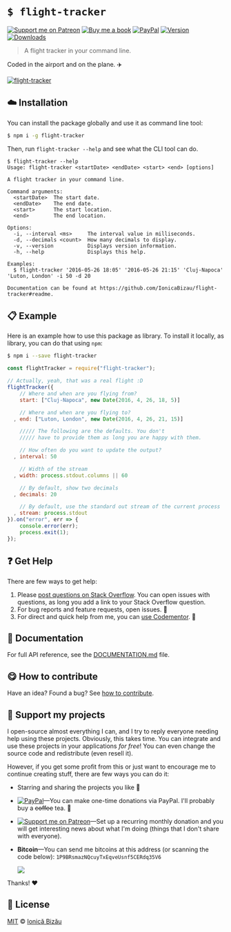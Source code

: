 
# `$ flight-tracker`

 [![Support me on Patreon][badge_patreon]][patreon] [![Buy me a book][badge_amazon]][amazon] [![PayPal][badge_paypal_donate]][paypal-donations] [![Version](https://img.shields.io/npm/v/flight-tracker.svg)](https://www.npmjs.com/package/flight-tracker) [![Downloads](https://img.shields.io/npm/dt/flight-tracker.svg)](https://www.npmjs.com/package/flight-tracker)

> A flight tracker in your command line.

Coded in the airport and on the plane. :airplane:

[![flight-tracker](http://i.imgur.com/IBFNbJA.png)](#)

## :cloud: Installation

You can install the package globally and use it as command line tool:


```sh
$ npm i -g flight-tracker
```


Then, run `flight-tracker --help` and see what the CLI tool can do.


```
$ flight-tracker --help
Usage: flight-tracker <startDate> <endDate> <start> <end> [options]

A flight tracker in your command line.

Command arguments:
  <startDate>  The start date.
  <endDate>    The end date.
  <start>      The start location.
  <end>        The end location.

Options:
  -i, --interval <ms>     The interval value in milliseconds.
  -d, --decimals <count>  How many decimals to display.
  -v, --version           Displays version information.
  -h, --help              Displays this help.

Examples:
  $ flight-tracker '2016-05-26 18:05' '2016-05-26 21:15' 'Cluj-Napoca' 'Luton, London' -i 50 -d 20

Documentation can be found at https://github.com/IonicaBizau/flight-tracker#readme.
```

## :clipboard: Example


Here is an example how to use this package as library. To install it locally, as library, you can do that using `npm`:

```sh
$ npm i --save flight-tracker
```



```js
const flightTracker = require("flight-tracker");

// Actually, yeah, that was a real flight :D
flightTracker({
    // Where and when are you flying from?
    start: ["Cluj-Napoca", new Date(2016, 4, 26, 18, 5)]

    // Where and when are you flying to?
  , end: ["Luton, London", new Date(2016, 4, 26, 21, 15)]

    ///// The following are the defaults. You don't
    ///// have to provide them as long you are happy with them.

    // How often do you want to update the output?
  , interval: 50

    // Width of the stream
  , width: process.stdout.columns || 60

    // By default, show two decimals
  , decimals: 20

    // By default, use the standard out stream of the current process
  , stream: process.stdout
}).on("error", err => {
    console.error(err);
    process.exit(1);
});
```

## :question: Get Help

There are few ways to get help:

 1. Please [post questions on Stack Overflow](https://stackoverflow.com/questions/ask). You can open issues with questions, as long you add a link to your Stack Overflow question.
 2. For bug reports and feature requests, open issues. :bug:
 3. For direct and quick help from me, you can [use Codementor](https://www.codementor.io/johnnyb). :rocket:


## :memo: Documentation

For full API reference, see the [DOCUMENTATION.md][docs] file.

## :yum: How to contribute
Have an idea? Found a bug? See [how to contribute][contributing].


## :sparkling_heart: Support my projects

I open-source almost everything I can, and I try to reply everyone needing help using these projects. Obviously,
this takes time. You can integrate and use these projects in your applications *for free*! You can even change the source code and redistribute (even resell it).

However, if you get some profit from this or just want to encourage me to continue creating stuff, there are few ways you can do it:

 - Starring and sharing the projects you like :rocket:
 - [![PayPal][badge_paypal]][paypal-donations]—You can make one-time donations via PayPal. I'll probably buy a ~~coffee~~ tea. :tea:
 - [![Support me on Patreon][badge_patreon]][patreon]—Set up a recurring monthly donation and you will get interesting news about what I'm doing (things that I don't share with everyone).
 - **Bitcoin**—You can send me bitcoins at this address (or scanning the code below): `1P9BRsmazNQcuyTxEqveUsnf5CERdq35V6`

    ![](https://i.imgur.com/z6OQI95.png)

Thanks! :heart:



## :scroll: License

[MIT][license] © [Ionică Bizău][website]

[badge_patreon]: http://ionicabizau.github.io/badges/patreon.svg
[badge_amazon]: http://ionicabizau.github.io/badges/amazon.svg
[badge_paypal]: http://ionicabizau.github.io/badges/paypal.svg
[badge_paypal_donate]: http://ionicabizau.github.io/badges/paypal_donate.svg
[patreon]: https://www.patreon.com/ionicabizau
[amazon]: http://amzn.eu/hRo9sIZ
[paypal-donations]: https://www.paypal.com/cgi-bin/webscr?cmd=_s-xclick&hosted_button_id=RVXDDLKKLQRJW
[donate-now]: http://i.imgur.com/6cMbHOC.png

[license]: http://showalicense.com/?fullname=Ionic%C4%83%20Biz%C4%83u%20%3Cbizauionica%40gmail.com%3E%20(https%3A%2F%2Fionicabizau.net)&year=2016#license-mit
[website]: https://ionicabizau.net
[contributing]: /CONTRIBUTING.md
[docs]: /DOCUMENTATION.md
